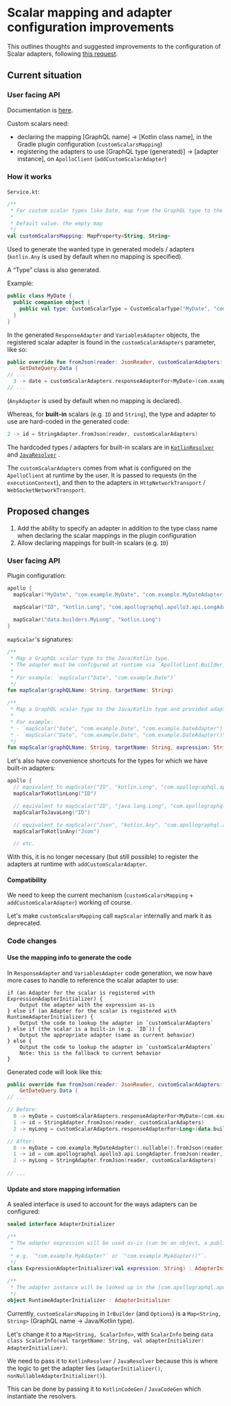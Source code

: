 # Scalar mapping and adapter configuration improvements

This outlines thoughts and suggested improvements to the configuration of Scalar adapters,
following [this request](https://github.com/apollographql/apollo-kotlin/issues/3748).

## Current situation

### User facing API

Documentation is [here](https://www.apollographql.com/docs/kotlin/essentials/custom-scalars/).

Custom scalars need:

- declaring the mapping [GraphQL name] → [Kotlin class name], in the Gradle plugin
  configuration (`customScalarsMapping`)
- registering the adapters to use [GraphQL type (generated)] → [adapter instance],
  on `ApolloClient` (`addCustomScalarAdapter`)

### How it works

`Service.kt`:

```kotlin
/**
 * For custom scalar types like Date, map from the GraphQL type to the java/kotlin type.
 *
 * Default value: the empty map
 */
val customScalarsMapping: MapProperty<String, String>
```

Used to generate the wanted type in generated models / adapters (`kotlin.Any` is used by default when no mapping is
specified).

A “Type” class is also generated.

Example:

```kotlin
public class MyDate {
  public companion object {
    public val type: CustomScalarType = CustomScalarType("MyDate", "com.example.MyDate")
  }
}
```

In the generated `ResponseAdapter` and `VariablesAdapter` objects, the registered scalar adapter is found in
the `customScalarAdapters` parameter, like so:

```kotlin
public override fun fromJson(reader: JsonReader, customScalarAdapters: CustomScalarAdapters):
    GetDateQuery.Data {
// ...
  3 -> date = customScalarAdapters.responseAdapterFor<MyDate>(com.example.type.MyDate.type).nullable().fromJson(reader, customScalarAdapters)
// ...
```

(`AnyAdapter` is used by default when no mapping is declared).

Whereas, for **built-in** scalars (e.g. `ID` and `String`), the type and adapter to use are hard-coded in the generated
code:

```kotlin
2 -> id = StringAdapter.fromJson(reader, customScalarAdapters)
```

The hardcoded types / adapters for built-in scalars are
in [`KotlinResolver`](https://github.com/apollographql/apollo-kotlin/blob/main/apollo-compiler/src/main/kotlin/com/apollographql/apollo3/compiler/codegen/kotlin/KotlinResolver.kt#L26)
and [`JavaResolver`](https://github.com/apollographql/apollo-kotlin/blob/main/apollo-compiler/src/main/kotlin/com/apollographql/apollo3/compiler/codegen/java/JavaResolver.kt)
.

The `customScalarAdapters` comes from what is configured on the `ApolloClient` at runtime by the user. It is passed to
requests (in the `executionContext`), and then to the adapters in `HttpNetworkTransport` / `WebSocketNetworkTransport`.

## Proposed changes

1. Add the ability to specify an adapter in addition to the type class name when declaring the scalar
   mappings in the plugin configuration
2. Allow declaring mappings for built-in scalars (e.g. `ID`)

### User facing API

Plugin configuration:

```kotlin
apollo {
  mapScalar("MyDate", "com.example.MyDate", "com.example.MyDateAdapter()")

  mapScalar("ID", "kotlin.Long", "com.apollographql.apollo3.api.LongAdapter")
  
  mapScalar("data.builders.MyLong", "kotlin.Long")
}
```

`mapScalar`'s signatures:

```kotlin
/**
 * Map a GraphQL scalar type to the Java/Kotlin type.
 * The adapter must be configured at runtime via `ApolloClient.Builder.addCustomScalarAdapter()`.
 *
 * For example: `mapScalar("Date", "com.example.Date")`
 */
fun mapScalar(graphQLName: String, targetName: String)

/**
 * Map a GraphQL scalar type to the Java/Kotlin type and provided adapter expression.
 *
 * For example:
 * - `mapScalar("Date", "com.example.Date", "com.example.DateAdapter")` (an instance property or object)
 * - `mapScalar("Date", "com.example.Date", "com.example.DateAdapter()")` (instantiate the class on the fly)
 */
fun mapScalar(graphQLName: String, targetName: String, expression: String)
```

Let's also have convenience shortcuts for the types for which we have built-in adapters:

```kotlin
apollo {
  // equivalent to mapScalar("ID", "kotlin.Long", "com.apollographql.apollo3.api.LongAdapter")
  mapScalarToKotlinLong("ID")

  // equivalent to mapScalar("ID", "java.lang.Long", "com.apollographql.apollo3.api.LongAdapter")
  mapScalarToJavaLong("ID")

  // equivalent to mapScalar("Json", "kotlin.Any", "com.apollographql.apollo3.api.AnyAdapter")
  mapScalarToKotlinAny("Json")

  // etc.
```

With this, it is no longer necessary (but still possible) to register the adapters at runtime with `addCustomScalarAdapter`.

#### Compatibility

We need to keep the current mechanism (`customScalarsMapping` + `addCustomScalarAdapter`) working of course.

Let's make `customScalarsMapping` call `mapScalar` internally and mark it as deprecated.

### Code changes

#### Use the mapping info to generate the code

In `ResponseAdapter` and `VariablesAdapter` code generation, we now have more cases to handle to reference the scalar adapter to use:

```
if (an Adapter for the scalar is registered with ExpressionAdapterInitializer) {
    Output the adapter with the expression as-is
} else if (an Adapter for the scalar is registered with RuntimeAdapterInitializer) {
    Output the code to lookup the adapter in `customScalarAdapters`
} else if (the scalar is a built-in (e.g. `ID`)) {
    Output the appropriate adapter (same as current behavior)
} else {
    Output the code to lookup the adapter in `customScalarAdapters`
    Note: this is the fallback to current behavior
}
```

Generated code will look like this:

```kotlin
public override fun fromJson(reader: JsonReader, customScalarAdapters: CustomScalarAdapters):
    GetDateQuery.Data {
// ...

// Before:
  0 -> myDate = customScalarAdapters.responseAdapterFor<MyDate>(com.example.type.MyDate.type).nullable().fromJson(reader, customScalarAdapters)
  1 -> id = StringAdapter.fromJson(reader, customScalarAdapters)
  2 -> myLong = customScalarAdapters.responseAdapterFor<Long>(data.builders.MyLong.type).nullable().fromJson(reader, customScalarAdapters)

// After:
  0 -> myDate = com.example.MyDateAdapter().nullable().fromJson(reader, customScalarAdapters)
  1 -> id = com.apollographql.apollo3.api.LongAdapter.fromJson(reader, customScalarAdapters)
  2 -> myLong = StringAdapter.fromJson(reader, customScalarAdapters)
  
// ...
```

#### Update and store mapping information

A sealed interface is used to account for the ways adapters can be configured:

```kotlin
sealed interface AdapterInitializer

/**
 * The adapter expression will be used as-is (can be an object, a public val, a class instantiation).
 *
 * e.g. `"com.example.MyAdapter"` or `"com.example.MyAdapter()"`.
 */
class ExpressionAdapterInitializer(val expression: String) : AdapterInitializer

/**
 * The adapter instance will be looked up in the [com.apollographql.apollo3.api.CustomScalarAdapters] provided at runtime.
 */
object RuntimeAdapterInitializer : AdapterInitializer
```

Currently, `customScalarsMapping` in `IrBuilder` (and `Options`) is a `Map<String, String>` (GraphQL name -> Java/Kotlin type).

Let's change it to a `Map<String, ScalarInfo>`, with `ScalarInfo` being `data class ScalarInfo(val targetName: String, val adapterInitializer: AdapterInitializer)`.

We need to pass it to `KotlinResolver` / `JavaResolver` because this is where the logic to get the adapter lies (`adapterInitializer()`, `nonNullableAdapterInitializer()`). 

This can be done by passing it to `KotlinCodeGen` / `JavaCodeGen` which instantiate the resolvers.

